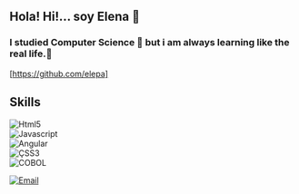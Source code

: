 ## Hola! Hi!... soy Elena   👋
### I studied Computer Science 🔭 but i am always learning like the real life.🌱
 
 [https://github.com/elepa]

## Skills
![Html5](https://img.shields.io/badge/Html5-3DDC84?style=for-the-badge&logo=html5&logoColor=white&labelColor=101010)</br>
![Javascript](https://img.shields.io/badge/Javascript-3DDC84?style=for-the-badge&logo=javascript&logoColor=white&labelColor=101010)</br>
![Angular](https://img.shields.io/badge/Angular-3DDC84?style=for-the-badge&logo=angular&logoColor=white&labelColor=101010)</br>
![ÇSS3](https://img.shields.io/badge/Css3-3DDC84?style=for-the-badge&logo=css3&logoColor=white&labelColor=101010)</br>
![COBOL](https://img.shields.io/badge/Cobol-3DDC84?style=for-the-badge&logo=cobol&logoColor=white&labelColor=101010)</br>

[![Email](https://img.shields.io/badge/Email-44a3f1?style=for-the-badge&logo=gmail&logoColor=white&labelColor=101010)](blogelena846@gmail.com)

<!--
**elepa/elepa** is a ✨ _special_ ✨ repository because its `README.md` (this file) appears on your GitHub profile.

Here are some ideas to get you started:

- 🔭 I’m currently working on ...
- 🌱 I’m currently learning ...
- 👯 I’m looking to collaborate on ...
- 🤔 I’m looking for help with ...
- 💬 Ask me about ...
- 📫 How to reach me: ...
- 😄 Pronouns: ...
- ⚡ Fun fact: ...
-->
